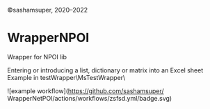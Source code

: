 ©sashamsuper, 2020–2022
# WrapperNPOI
Wrapper for NPOI lib

Entering or introducing a list, dictionary or matrix into an Excel sheet
Example in testWrapper\MsTestWrapper\

![example workflow](https://github.com/sashamsuper/ WrapperNetPOI/actions/workflows/zsfsd.yml/badge.svg)

